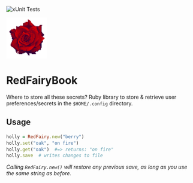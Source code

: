 ![xUnit Tests](https://github.com/Ifiht/RedFairyBook/actions/workflows/ruby.yml/badge.svg)

<img src="https://raw.githubusercontent.com/Ifiht/RedFairyBook/main/resources/dhl2_rose_by_Rasgar.png" width="109" height="109">

# RedFairyBook
Where to store all these secrets? Ruby library to store & retrieve user preferences/secrets in the `$HOME/.config` directory.

## Usage
```ruby
holly = RedFairy.new("berry")
holly.set("oak", "on fire")
holly.get("oak")  #=> returns: "on fire"
holly.save  # writes changes to file
```
_Calling `RedFairy.new()` will restore any previous save, as long as you use the same string as before._
